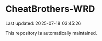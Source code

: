 # CheatBrothers-WRD

Last updated: 2025-07-18 03:45:26

This repository is automatically maintained.
